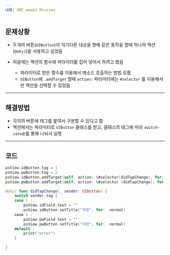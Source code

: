 ```yaml
---
내용: UMC week2 Mission
---
```

## 문제상황

- 두개의 버튼(`UIButton`)이 각기다른 대상을 향해 같은 동작을 할때 하나의 액션(`@objc`)을 사용하고 싶었음
- 처음에는 액션의 함수에 파라미터를 집어 넣어서 하려고 했음
    
    - 파라미터로 받은 함수를 이용해서 메소드 호출하는 방법 모름
    - `UIButton`에 `.addTarget` 할때 `action:` 파라미터에는 `#selector` 를 이용해서만 액션을 선택할 수 있었음
    
      
    

---

## 해결방법

- 각각의 버튼에 태그를 붙여서 구분할 수 있다고 함
- 액션에서는 파라미터로 `UIButton` 클래스를 받고, 클래스의 태그에 따라 `switch-case문`를 통해 나눠서 실행

  

---

## 코드

```Swift
psView.idButton.tag = 1
psView.pwButton.tag = 2
psView.idButton.addTarget(self, action: \#selector(didTapChange), for: .touchUpInside)
psView.pwButton.addTarget(self, action: \#selector (didTapChange), for: .touchUpInside)

@objc func didTapChange(_ sender: UIButton) {
    switch sender.tag {
    case 1 :
        psView.idField.text = ""
        psView.idButton.setTitle("저장", for: .normal)
    case 2 :
        psView.pwField.text = ""
        psView.pwButton.setTitle("저장", for: .normal)
    default :
        print("error")
    }
    
}
```